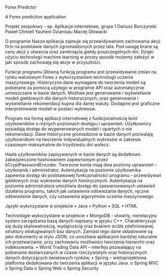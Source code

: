 Forex Predictor

A Forex prediction application

Projekt zespołowy - sp. Aplikacje internetowe, grupa 1
Dariusz Burczynski
Paweł Chmiell
Yauheni Dzianisau
Maciej Głowacki

O programie
Nasza aplikacja zajmuje się przewidywaniem zachowania akcji firm na podstawie danych zgromadzonych przez lata. Pod uwagę brane są ceny akcji z otwarcia oraz zamknięcia giełdy poszczególnych dni. Dzięki użyciu technologii machine learning w prosty sposób możemy założyć w jaki sposób zachowają się akcje w przyszłości.

Funkcje programu
Główną funkcją programu jest przewidywanie zmian na rynku walutowym Forex z wykorzystaniem technologii uczenia maszynowego. Historyczne dane wymagane do tworzenia modeli są pobierane za pomocą użytego w programie API oraz automatycznie umieszczane w bazie danych. Możliwe jest generowanie i wyświetlanie modeli giełdowych dla danych historycznych, oraz generowanie i wyświetlanie rekomendacji  kupna dla danej waluty. Dostępne jest graficzne interpretowanie modeli w postaci wykresów. 

Program ma formę aplikacji internetowej z funkcjonalnością kont użytkowników o różnych poziomach dostępu i uprawnień. Użytkownicy posiadają dostęp do wygenerowanych modeli i opartych o nie rekomendacji. Dane historyczne gromadzone w bazie danych pozwalają użytkownikom na tworzenie indywidualnych wykresów w zakresie czasowym maksymalnie do trzydziestu dni wstecz.

Hasła użytkowników zapisywanych w bazie danych są dodatkowo zabezpieczone hashowaniem zapewnionym przez bCryptPasswordEncoder. Tworzone konta mają dwa poziomy uprawnień – użytkownik i administrator. Autentykacja na poziomie użytkownika zapewnia dostęp do podstawowej funkcjonalności programu – przewidywań giełdowych oraz wykresów danych historycznych. Autentykacja na poziomie administratora umożliwia dostęp do zaawansowanych ustawień działania programu, takich jak ustawienia odświeżania danych, ręczne odświeżenie danych, czy ustawienia algorytmów uczenia maszynowego.





Języki wykorzystane w projekcie
•	Java
•	Python
•	SQL
•	HTML

Technologie wykorzystane w projekcie
•	MongoDB -  otwarty, nierelacyjny system zarządzania bazą danych napisany w języku C++. Charakteryzuje się dużą skalowalnością, wydajnością oraz brakiem ściśle zdefiniowanej struktury obsługiwanych baz danych. Zamiast tego dane składowane są jako dokumenty w stylu JSON, co umożliwia aplikacjom bardziej naturalne ich przetwarzanie, przy zachowaniu możliwości tworzenia hierarchii oraz indeksowania.
•	World Trading Data API – interfejs pozwalający na pobieranie dostarczanych w czasie rzeczywistym oraz historycznych danych dotyczących światowych rynków,
•	Spring – wieloprojektowa platforma dedykowana do tworzenia aplikacji w języku Java.
o	Spring MVC 
o	Spring Data 
o	Spring Web 
o	Spring Security
